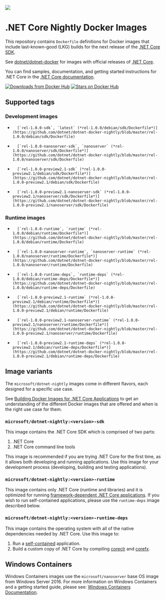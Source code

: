 ![](https://avatars0.githubusercontent.com/u/9141961?v=3&amp;s=100)

.NET Core Nightly Docker Images
====================

This repository contains `Dockerfile` definitions for Docker images that include last-known-good (LKG) builds for the next release of the [.NET Core SDK](https://github.com/dotnet/cli).

See [dotnet/dotnet-docker](https://github.com/dotnet/dotnet-docker) for images with official releases of [.NET Core](https://github.com/dotnet/core).

You can find samples, documentation, and getting started instructions for .NET Core in the [.NET Core documentation](https://docs.microsoft.com/dotnet/articles/core/).

[![Downloads from Docker Hub](https://img.shields.io/docker/pulls/microsoft/dotnet-nightly.svg)](https://hub.docker.com/r/microsoft/dotnet-nightly)
[![Stars on Docker Hub](https://img.shields.io/docker/stars/microsoft/dotnet-nightly.svg)](https://hub.docker.com/r/microsoft/dotnet-nightly)


## Supported tags

### Development images
-       [`rel-1.0.0-sdk`, `latest` (*rel-1.0.0/debian/sdk/Dockerfile*)](https://github.com/dotnet/dotnet-docker-nightly/blob/master/rel-1.0.0/debian/sdk/Dockerfile)
-       [`rel-1.0.0-nanoserver-sdk`, `nanoserver` (*rel-1.0.0/nanoserver/sdk/Dockerfile*)](https://github.com/dotnet/dotnet-docker-nightly/blob/master/rel-1.0.0/nanoserver/sdk/Dockerfile)
-       [`rel-1.0.0-preview2.1-sdk` (*rel-1.0.0-preview2.1/debian/sdk/Dockerfile*)](https://github.com/dotnet/dotnet-docker-nightly/blob/master/rel-1.0.0-preview2.1/debian/sdk/Dockerfile)
-       [`rel-1.0.0-preview2.1-nanoserver-sdk` (*rel-1.0.0-preview2.1/nanoserver/sdk/Dockerfile*)](https://github.com/dotnet/dotnet-docker-nightly/blob/master/rel-1.0.0-preview2.1/nanoserver/sdk/Dockerfile)

### Runtime images
-       [`rel-1.0.0-runtime`, `runtime` (*rel-1.0.0/debian/runtime/Dockerfile*)](https://github.com/dotnet/dotnet-docker-nightly/blob/master/rel-1.0.0/debian/runtime/Dockerfile)
-       [`rel-1.0.0-nanoserver-runtime`, `nanoserver-runtime` (*rel-1.0.0/nanoserver/runtime/Dockerfile*)](https://github.com/dotnet/dotnet-docker-nightly/blob/master/rel-1.0.0/nanoserver/runtime/Dockerfile)
-       [`rel-1.0.0-runtime-deps`, `runtime-deps` (*rel-1.0.0/debian/runtime-deps/Dockerfile*)](https://github.com/dotnet/dotnet-docker-nightly/blob/master/rel-1.0.0/debian/runtime-deps/Dockerfile)
-       [`rel-1.0.0-preview2.1-runtime` (*rel-1.0.0-preview2.1/debian/runtime/Dockerfile*)](https://github.com/dotnet/dotnet-docker-nightly/blob/master/rel-1.0.0-preview2.1/debian/runtime/Dockerfile)
-       [`rel-1.0.0-preview2.1-nanoserver-runtime` (*rel-1.0.0-preview2.1/nanoserver/runtime/Dockerfile*)](https://github.com/dotnet/dotnet-docker-nightly/blob/master/rel-1.0.0-preview2.1/nanoserver/runtime/Dockerfile)
-       [`rel-1.0.0-preview2.1-runtime-deps` (*rel-1.0.0-preview2.1/debian/runtime-deps/Dockerfile*)](https://github.com/dotnet/dotnet-docker-nightly/blob/master/rel-1.0.0-preview2.1/debian/runtime-deps/Dockerfile)

## Image variants

The `microsoft/dotnet-nightly` images come in different flavors, each designed for a specific use case.

See [Building Docker Images for .NET Core Applications](https://docs.microsoft.com/dotnet/articles/core/docker/building-net-docker-images) to get an understanding of the different Docker images that are offered and when is the right use case for them.

### `microsoft/dotnet-nightly:<version>-sdk`

This image contains the .NET Core SDK which is comprised of two parts:

1. .NET Core
2. .NET Core command line tools

This image is recommended if you are trying .NET Core for the first time, as it allows both developing and running
applications. Use this image for your development process (developing, building and testing applications).

### `microsoft/dotnet-nightly:<version>-runtime`

This image contains only .NET Core (runtime and libraries) and it is optimized for running [framework-dependent .NET Core applications](https://docs.microsoft.com/dotnet/articles/core/deploying/index). If you wish to run self-contained applications, please use the `runtime-deps` image described below. 

### `microsoft/dotnet-nightly:<version>-runtime-deps`

This image contains the operating system with all of the native dependencies needed by .NET Core. Use this image to:

1. Run a [self-contained](https://docs.microsoft.com/dotnet/articles/core/deploying/index) application.
2. Build a custom copy of .NET Core by compiling [coreclr](https://github.com/dotnet/coreclr) and [corefx](https://github.com/dotnet/corefx).

## Windows Containers

Windows Containers images use the `microsoft/nanoserver` base OS image from Windows Server 2016.  For more information on Windows Containers and a getting started guide, please see: [Windows Containers Documentation](http://aka.ms/windowscontainers).
